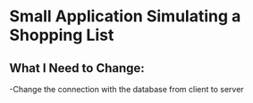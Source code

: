 # Small Application Simulating a Shopping List
## What I Need to Change:
-Change the connection with the database from client to server
